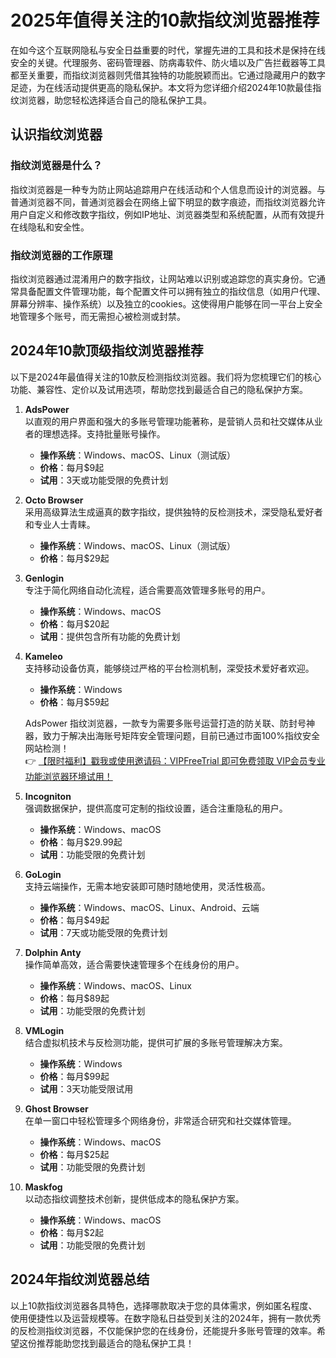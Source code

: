 # 2025年值得关注的10款指纹浏览器推荐

在如今这个互联网隐私与安全日益重要的时代，掌握先进的工具和技术是保持在线安全的关键。代理服务、密码管理器、防病毒软件、防火墙以及广告拦截器等工具都至关重要，而指纹浏览器则凭借其独特的功能脱颖而出。它通过隐藏用户的数字足迹，为在线活动提供更高的隐私保护。本文将为您详细介绍2024年10款最佳指纹浏览器，助您轻松选择适合自己的隐私保护工具。

## 认识指纹浏览器

### 指纹浏览器是什么？

指纹浏览器是一种专为防止网站追踪用户在线活动和个人信息而设计的浏览器。与普通浏览器不同，普通浏览器会在网络上留下明显的数字痕迹，而指纹浏览器允许用户自定义和修改数字指纹，例如IP地址、浏览器类型和系统配置，从而有效提升在线隐私和安全性。

### 指纹浏览器的工作原理

指纹浏览器通过混淆用户的数字指纹，让网站难以识别或追踪您的真实身份。它通常具备配置文件管理功能，每个配置文件可以拥有独立的指纹信息（如用户代理、屏幕分辨率、操作系统）以及独立的cookies。这使得用户能够在同一平台上安全地管理多个账号，而无需担心被检测或封禁。

## 2024年10款顶级指纹浏览器推荐

以下是2024年最值得关注的10款反检测指纹浏览器。我们将为您梳理它们的核心功能、兼容性、定价以及试用选项，帮助您找到最适合自己的隐私保护方案。

1. **AdsPower**  
   以直观的用户界面和强大的多账号管理功能著称，是营销人员和社交媒体从业者的理想选择。支持批量账号操作。  
   - **操作系统**：Windows、macOS、Linux（测试版）  
   - **价格**：每月$9起  
   - **试用**：3天或功能受限的免费计划  

2. **Octo Browser**  
   采用高级算法生成逼真的数字指纹，提供独特的反检测技术，深受隐私爱好者和专业人士青睐。  
   - **操作系统**：Windows、macOS、Linux（测试版）  
   - **价格**：每月$29起  

3. **Genlogin**  
   专注于简化网络自动化流程，适合需要高效管理多账号的用户。  
   - **操作系统**：Windows、macOS  
   - **价格**：每月$20起  
   - **试用**：提供包含所有功能的免费计划  

4. **Kameleo**  
   支持移动设备仿真，能够绕过严格的平台检测机制，深受技术爱好者欢迎。  
   - **操作系统**：Windows  
   - **价格**：每月$59起  

   AdsPower 指纹浏览器，一款专为需要多账号运营打造的防关联、防封号神器，致力于解决出海账号矩阵安全管理问题，目前已通过市面100%指纹安全网站检测！  
   👉 [【限时福利】戳我或使用邀请码：VIPFreeTrial 即可免费领取 VIP会员专业功能浏览器环境试用！](https://bit.ly/adspower_free)

5. **Incogniton**  
   强调数据保护，提供高度可定制的指纹设置，适合注重隐私的用户。  
   - **操作系统**：Windows、macOS  
   - **价格**：每月$29.99起  
   - **试用**：功能受限的免费计划  

6. **GoLogin**  
   支持云端操作，无需本地安装即可随时随地使用，灵活性极高。  
   - **操作系统**：Windows、macOS、Linux、Android、云端  
   - **价格**：每月$49起  
   - **试用**：7天或功能受限的免费计划  

7. **Dolphin Anty**  
   操作简单高效，适合需要快速管理多个在线身份的用户。  
   - **操作系统**：Windows、macOS、Linux  
   - **价格**：每月$89起  
   - **试用**：功能受限的免费计划  

8. **VMLogin**  
   结合虚拟机技术与反检测功能，提供可扩展的多账号管理解决方案。  
   - **操作系统**：Windows  
   - **价格**：每月$99起  
   - **试用**：3天功能受限试用  

9. **Ghost Browser**  
   在单一窗口中轻松管理多个网络身份，非常适合研究和社交媒体管理。  
   - **操作系统**：Windows、macOS  
   - **价格**：每月$25起  
   - **试用**：功能受限的免费计划  

10. **Maskfog**  
    以动态指纹调整技术创新，提供低成本的隐私保护方案。  
    - **操作系统**：Windows、macOS  
    - **价格**：每月$2起  
    - **试用**：功能受限的免费计划  

## 2024年指纹浏览器总结

以上10款指纹浏览器各具特色，选择哪款取决于您的具体需求，例如匿名程度、使用便捷性以及运营规模等。在数字隐私日益受到关注的2024年，拥有一款优秀的反检测指纹浏览器，不仅能保护您的在线身份，还能提升多账号管理的效率。希望这份推荐能助您找到最适合的隐私保护工具！